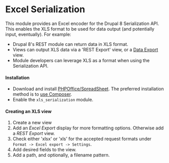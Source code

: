# Excel Serialization

This module provides an Excel encoder for the Drupal 8 Serialization API. This
enables the XLS format to be used for data output (and potentially input,
eventually). For example:

  * Drupal 8's REST module can return data in XLS format.
  * Views can output XLS data via a 'REST Export' view, or a
    [Data Export](https://www.drupal.org/project/views_data_export) view.
  * Module developers can leverage XLS as a format when using the Serialization
    API.

#### Installation

  * Download and install
    [PHPOffice/SpreadSheet](https://github.com/PHPOffice/PhpSpreadsheet). The preferred
    installation method is to
    [use Composer](https://www.drupal.org/node/2404989).
  * Enable the `xls_serialization` module.

#### Creating an XLS view

  1. Create a new view
  2. Add an *Excel Export* display for more formatting options.
     Otherwise add a *REST Export* view.
  3. Check either 'xlsx' or 'xls' for the accepted request formats under
     `Format -> Excel export -> Settings`.
  4. Add desired fields to the view.
  5. Add a path, and optionally, a filename pattern.

